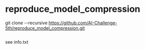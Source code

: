 # reproduce_model_compression


git clone --recursive https://github.com/AI-Challenge-5th/reproduce_model_compression.git

```python

```
see info.txt
